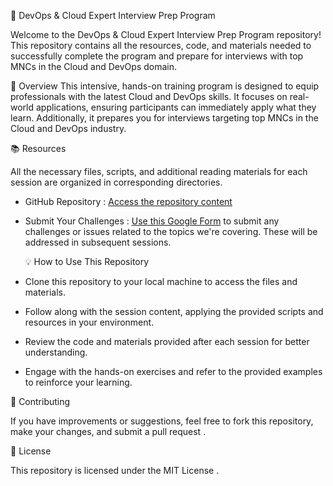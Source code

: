 🚀 DevOps & Cloud Expert Interview Prep Program

Welcome to the  DevOps & Cloud Expert Interview Prep Program  repository! This repository contains all the resources, code, and materials needed to successfully complete the program and prepare for interviews with top MNCs in the Cloud and DevOps domain.
   
📝 Overview
This intensive, hands-on training program is designed to equip professionals with the latest Cloud and DevOps skills. It focuses on real-world applications, ensuring participants can immediately apply what they learn. Additionally, it prepares you for interviews targeting top MNCs in the Cloud and DevOps industry.

📚 Resources

All the necessary files, scripts, and additional reading materials for each session are organized in corresponding directories. 

-  GitHub Repository : [Access the repository content](https://github.com/sa2408031/batch-repo.git)
-  Submit Your Challenges : [Use this Google Form](https://forms.gle/yprdPQpFXNbuaeMH8) to submit any challenges or issues related to the topics we're covering. These will be addressed in subsequent sessions.

   💡 How to Use This Repository

-  Clone  this repository to your local machine to access the files and materials.
-  Follow along  with the session content, applying the provided scripts and resources in your environment.
-  Review  the code and materials provided after each session for better understanding.
-  Engage  with the hands-on exercises and refer to the provided examples to reinforce your learning.

  🤝 Contributing

If you have improvements or suggestions, feel free to  fork  this repository, make your changes, and submit a  pull request .

   📜 License

This repository is licensed under the  MIT License .




